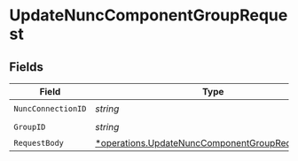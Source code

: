 # UpdateNuncComponentGroupRequest


## Fields

| Field                                                                                                             | Type                                                                                                              | Required                                                                                                          | Description                                                                                                       |
| ----------------------------------------------------------------------------------------------------------------- | ----------------------------------------------------------------------------------------------------------------- | ----------------------------------------------------------------------------------------------------------------- | ----------------------------------------------------------------------------------------------------------------- |
| `NuncConnectionID`                                                                                                | *string*                                                                                                          | :heavy_check_mark:                                                                                                | N/A                                                                                                               |
| `GroupID`                                                                                                         | *string*                                                                                                          | :heavy_check_mark:                                                                                                | N/A                                                                                                               |
| `RequestBody`                                                                                                     | [*operations.UpdateNuncComponentGroupRequestBody](../../models/operations/updatenunccomponentgrouprequestbody.md) | :heavy_minus_sign:                                                                                                | N/A                                                                                                               |